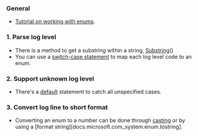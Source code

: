 ### General

- [Tutorial on working with enums][docs.microsoft.com-enumeration-types].

### 1. Parse log level

- There is a method to get a substring within a string, [Substring()](https://docs.microsoft.com/en-us/dotnet/api/system.string.substring?view=netframework-4.8)
- You can use a [switch-case statement](https://docs.microsoft.com/en-us/dotnet/csharp/language-reference/keywords/switch) to map each log level code to an enum.

### 2. Support unknown log level

- There's a [default](https://docs.microsoft.com/en-us/dotnet/csharp/language-reference/keywords/switch#the-default-case) statement to catch all unspecified cases.

### 3. Convert log line to short format

- Converting an enum to a number can be done through [casting][docs.microsoft.com_enumeration-types-casting] or by using a [format string][docs.microsoft.com_system.enum.tostring].

[docs.microsoft.com-enumeration-types]: https://docs.microsoft.com/en-us/dotnet/csharp/programming-guide/enumeration-types
[docs.microsoft.com_enumeration-types-casting]: https://docs.microsoft.com/en-us/dotnet/csharp/programming-guide/enumeration-types#code-try-1
